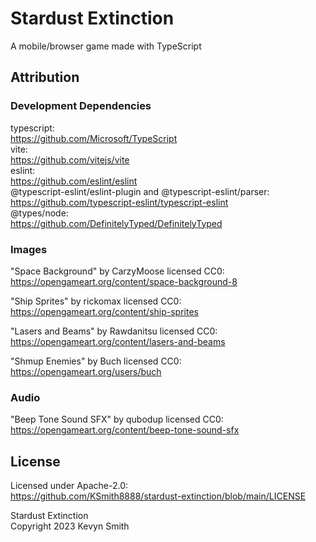 # Stardust Extinction

A mobile/browser game made with TypeScript

## Attribution

### Development Dependencies

typescript:  
https://github.com/Microsoft/TypeScript  
vite:  
https://github.com/vitejs/vite  
eslint:  
https://github.com/eslint/eslint  
@typescript-eslint/eslint-plugin and @typescript-eslint/parser:  
https://github.com/typescript-eslint/typescript-eslint  
@types/node:  
https://github.com/DefinitelyTyped/DefinitelyTyped

### Images

"Space Background" by CarzyMoose licensed CC0:  
https://opengameart.org/content/space-background-8

"Ship Sprites" by rickomax licensed CC0:  
https://opengameart.org/content/ship-sprites

"Lasers and Beams" by Rawdanitsu licensed CC0:  
https://opengameart.org/content/lasers-and-beams

"Shmup Enemies" by Buch licensed CC0:  
https://opengameart.org/users/buch

### Audio

"Beep Tone Sound SFX" by qubodup licensed CC0:  
https://opengameart.org/content/beep-tone-sound-sfx

## License

Licensed under Apache-2.0:  
https://github.com/KSmith8888/stardust-extinction/blob/main/LICENSE

Stardust Extinction  
Copyright 2023 Kevyn Smith
